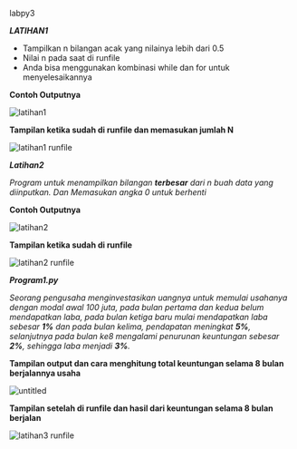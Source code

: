 labpy3

_**LATIHAN1**_

* Tampilkan n bilangan acak yang nilainya lebih dari 0.5
* Nilai n pada saat di runfile
* Anda bisa menggunakan kombinasi while dan for untuk menyelesaikannya

**Contoh Outputnya**

![latihan1](https://user-images.githubusercontent.com/46734744/53000564-496c1880-345b-11e9-9e35-151c037a6af9.png)

**Tampilan ketika sudah di runfile dan memasukan jumlah N**

![latihan1 runfile](https://user-images.githubusercontent.com/46734744/53000956-1aa27200-345c-11e9-84d6-26d64f7d703f.png)

_**Latihan2**_

_Program untuk menampilkan bilangan **terbesar** dari n buah data yang diinputkan. Dan Memasukan angka 0 untuk berhenti_

**Contoh Outputnya**

![latihan2](https://user-images.githubusercontent.com/46734744/53001324-ea0f0800-345c-11e9-8189-17c2d15b05b2.png)

**Tampilan ketika sudah di runfile**

![latihan2 runfile](https://user-images.githubusercontent.com/46734744/53001451-35291b00-345d-11e9-90fe-f2ac08591cd2.png)

_**Program1.py**_

_Seorang pengusaha menginvestasikan uangnya untuk memulai usahanya dengan modal awal 100 juta, pada bulan pertama dan kedua 
belum mendapatkan laba, pada bulan ketiga baru mulai mendapatkan laba sebesar **1%** dan pada bulan kelima, pendapatan 
meningkat **5%**, selanjutnya pada bulan ke8 mengalami penurunan keuntungan sebesar **2%**, sehingga laba menjadi **3%**._

**Tampilan output dan cara menghitung total keuntungan selama 8 bulan berjalannya usaha**

![untitled](https://user-images.githubusercontent.com/46734744/53002160-96052300-345e-11e9-86a9-8094af99beb0.png)

**Tampilan setelah di runfile dan hasil dari keuntungan selama 8 bulan berjalan**

![latihan3 runfile](https://user-images.githubusercontent.com/46734744/53002302-fbf1aa80-345e-11e9-8026-758cd154d123.png)


